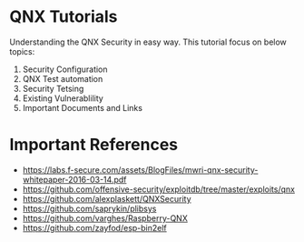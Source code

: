 # QNX Tutorials

Understanding the QNX Security in easy way. This tutorial focus on below topics:

1. Security Configuration
2. QNX Test automation
3. Security Tetsing
4. Existing Vulnerablility
5. Important Documents and Links

# Important References

* https://labs.f-secure.com/assets/BlogFiles/mwri-qnx-security-whitepaper-2016-03-14.pdf
* https://github.com/offensive-security/exploitdb/tree/master/exploits/qnx
* https://github.com/alexplaskett/QNXSecurity
* https://github.com/saprykin/plibsys
* https://github.com/varghes/Raspberry-QNX
* https://github.com/zayfod/esp-bin2elf

